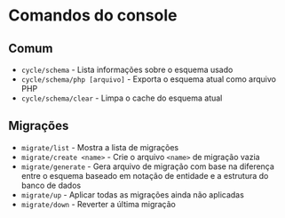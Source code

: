 # Comandos do console

## Comum

- `cycle/schema` - Lista informações sobre o esquema usado
- `cycle/schema/php [arquivo]` - Exporta o esquema atual como arquivo PHP
- `cycle/schema/clear` - Limpa o cache do esquema atual

## Migrações

- `migrate/list` - Mostra a lista de migrações
- `migrate/create <name>` - Crie o arquivo `<name>` de migração vazia
- `migrate/generate` - Gera arquivo de migração com base na diferença entre o esquema baseado em notação de entidade e a estrutura do banco de dados
- `migrate/up` - Aplicar todas as migrações ainda não aplicadas
- `migrate/down` - Reverter a última migração

